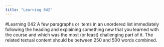 ```yaml
---
title: "Learning 042"
---
```


#Learning 042
A few paragraphs or items in an unordered list immediately following the heading and  explaining something new that you learned with the course and which was the most (or least) challenging part of it. The related textual content should be between 250 and 500 words combined.